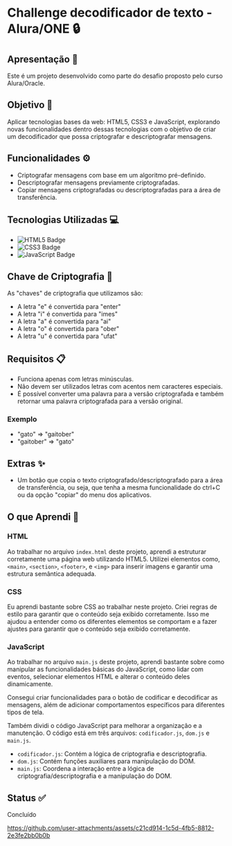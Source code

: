 # Challenge decodificador de texto - Alura/ONE :lock:

## Apresentação :wave:

Este é um projeto desenvolvido como parte do desafio proposto pelo curso Alura/Oracle. 

## Objetivo :dart:

Aplicar tecnologias bases da web: HTML5, CSS3 e JavaScript, explorando novas funcionalidades dentro dessas tecnologias com o objetivo de criar um decodificador que possa criptografar e descriptografar mensagens.

## Funcionalidades :gear:

- Criptografar mensagens com base em um algoritmo pré-definido.
- Descriptografar mensagens previamente criptografadas.
- Copiar mensagens criptografadas ou descriptografadas para a área de transferência.

## Tecnologias Utilizadas :computer:

- ![HTML5 Badge](https://img.shields.io/badge/HTML5-E34F26?style=for-the-badge&logo=html5&logoColor=white)
- ![CSS3 Badge](https://img.shields.io/badge/CSS3-1572B6?style=for-the-badge&logo=css3&logoColor=white)
- ![JavaScript Badge](https://img.shields.io/badge/JavaScript-F7DF1E?style=for-the-badge&logo=javascript&logoColor=black)

## Chave de Criptografia :key:

As "chaves" de criptografia que utilizamos são:

- A letra "e" é convertida para "enter"
- A letra "i" é convertida para "imes"
- A letra "a" é convertida para "ai"
- A letra "o" é convertida para "ober"
- A letra "u" é convertida para "ufat"

## Requisitos :clipboard:

- Funciona apenas com letras minúsculas.
- Não devem ser utilizados letras com acentos nem caracteres especiais.
- É possível converter uma palavra para a versão criptografada e também retornar uma palavra criptografada para a versão original.

### Exemplo

- "gato" => "gaitober"
- "gaitober" => "gato"

## Extras :sparkles:

- Um botão que copia o texto criptografado/descriptografado para a área de transferência, ou seja, que tenha a mesma funcionalidade do ctrl+C ou da opção "copiar" do menu dos aplicativos.

## O que Aprendi :memo:

### HTML

Ao trabalhar no arquivo `index.html` deste projeto, aprendi a estruturar corretamente uma página web utilizando HTML5. Utilizei elementos como, `<main>`, `<section>`, `<footer>`, e `<img>` para inserir imagens e garantir uma estrutura semântica adequada.

### CSS

Eu aprendi bastante sobre CSS ao trabalhar neste projeto. Criei regras de estilo para garantir que o conteúdo seja exibido corretamente. Isso me ajudou a entender como os diferentes elementos se comportam e a fazer ajustes para garantir que o conteúdo seja exibido corretamente.

### JavaScript

Ao trabalhar no arquivo `main.js` deste projeto, aprendi bastante sobre como manipular as funcionalidades básicas do JavaScript, como lidar com eventos, selecionar elementos HTML e alterar o conteúdo deles dinamicamente.

Consegui criar funcionalidades para o botão de codificar e decodificar as mensagens, além de adicionar comportamentos específicos para diferentes tipos de tela.


Também dividi o código JavaScript para melhorar a organização e a manutenção. O código está em três arquivos: `codificador.js`, `dom.js` e `main.js`.

- `codificador.js`: Contém a lógica de criptografia e descriptografia.
- `dom.js`: Contém funções auxiliares para manipulação do DOM.
- `main.js`: Coordena a interação entre a lógica de criptografia/descriptografia e a manipulação do DOM.

## Status :white_check_mark:

Concluído



https://github.com/user-attachments/assets/c21cd914-1c5d-4fb5-8812-2e3fe2bb0b0b


